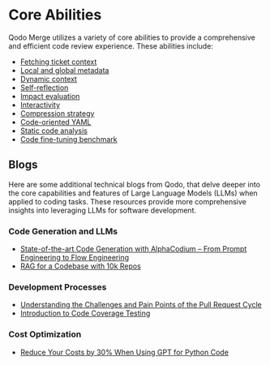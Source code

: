 # Core Abilities
Qodo Merge utilizes a variety of core abilities to provide a comprehensive and efficient code review experience. These abilities include:

- [Fetching ticket context](https://qodo-merge-docs.qodo.ai/core-abilities/fetching_ticket_context/)
- [Local and global metadata](https://qodo-merge-docs.qodo.ai/core-abilities/metadata/)
- [Dynamic context](https://qodo-merge-docs.qodo.ai/core-abilities/dynamic_context/)
- [Self-reflection](https://qodo-merge-docs.qodo.ai/core-abilities/self_reflection/)
- [Impact evaluation](https://qodo-merge-docs.qodo.ai/core-abilities/impact_evaluation/)
- [Interactivity](https://qodo-merge-docs.qodo.ai/core-abilities/interactivity/)
- [Compression strategy](https://qodo-merge-docs.qodo.ai/core-abilities/compression_strategy/)
- [Code-oriented YAML](https://qodo-merge-docs.qodo.ai/core-abilities/code_oriented_yaml/)
- [Static code analysis](https://qodo-merge-docs.qodo.ai/core-abilities/static_code_analysis/)
- [Code fine-tuning benchmark](https://qodo-merge-docs.qodo.ai/finetuning_benchmark/)

## Blogs

Here are some additional technical blogs from Qodo, that delve deeper into the core capabilities and features of Large Language Models (LLMs) when applied to coding tasks.
These resources provide more comprehensive insights into leveraging LLMs for software development.

### Code Generation and LLMs
- [State-of-the-art Code Generation with AlphaCodium – From Prompt Engineering to Flow Engineering](https://www.qodo.ai/blog/qodoflow-state-of-the-art-code-generation-for-code-contests/)
- [RAG for a Codebase with 10k Repos](https://www.qodo.ai/blog/rag-for-large-scale-code-repos/)

### Development Processes
- [Understanding the Challenges and Pain Points of the Pull Request Cycle](https://www.qodo.ai/blog/understanding-the-challenges-and-pain-points-of-the-pull-request-cycle/)
- [Introduction to Code Coverage Testing](https://www.qodo.ai/blog/introduction-to-code-coverage-testing/)

### Cost Optimization
- [Reduce Your Costs by 30% When Using GPT for Python Code](https://www.qodo.ai/blog/reduce-your-costs-by-30-when-using-gpt-3-for-python-code/)
